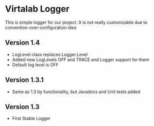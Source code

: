 # Virtalab Logger
 This is simple logger for our project.
 It is not really customizable due to convention-over-configuration idea

## Version 1.4
* LogLevel class replaces Logger.Level
* Added new LogLevels OFF and TRACE and Logger support for them
* Default log level is OFF

## Version 1.3.1
 * Same as 1.3 by functionality, but Javadocs and Unit tests added
 
## Version 1.3
* First Stable Logger
